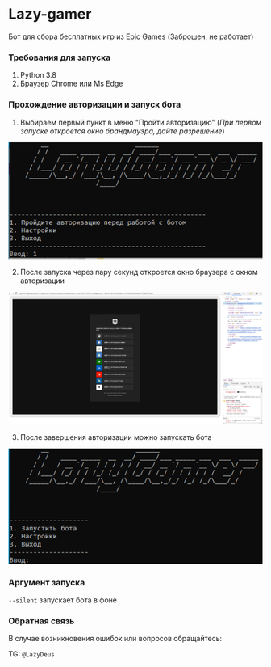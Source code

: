 # Lazy-gamer
Бот для сбора бесплатных игр из Epic Games (Заброшен, не работает)

### Требования для запуска
1. Python 3.8
2. Браузер Chrome или Ms Edge

### Прохождение авторизации и запуск бота
1. Выбираем первый пункт в меню "Пройти авторизацию" (*При первом запуске откроется окно брандмауэра, дайте разрешение*)
<img src="screenshots/1.png"/>

2. После запуска через пару секунд откроется окно браузера с окном авторизации
<img src="screenshots/2.png"/>

3. После завершения авторизации можно запускать бота
<img src="screenshots/3.png"/>

### Аргумент запуска
`--silent`  запускает бота в фоне

### Обратная связь
В случае возникновения ошибок или вопросов обращайтесь:

TG: `@LazyDeus`
